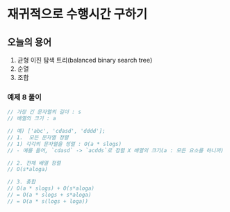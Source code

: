 # 재귀적으로 수행시간 구하기
## 오늘의 용어
1. 균형 이진 탐색 트리(balanced binary search tree)
2. 순열
3. 조합

### 예제 8 풀이
```js
// 가장 긴 문자열의 길이 : s
// 배열의 크기 : a

// 예) ['abc', 'cdasd', 'dddd'];
// 1.  모든 문자열 정렬
// 1) 각각의 문자열을 정렬 : O(a * slogs)
// - 예를 들어, `cdasd` -> `acdds`로 정렬 X 배열의 크기(a : 모든 요소를 하니까)

// 2. 전체 배열 정렬
// O(s*aloga)

// 3. 총합
// O(a * slogs) + O(s*aloga)
// = O(a * slogs + s*aloga)
// = O(a * s(logs + loga))
```